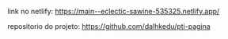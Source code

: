 link no netlify: https://main--eclectic-sawine-535325.netlify.app/

repositorio do projeto: https://github.com/dalhkedu/pti-pagina